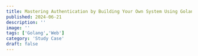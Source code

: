 ```yaml
---
title: Mastering Authentication by Building Your Own System Using Golang
published: 2024-06-21
description: ''
image: ''
tags: ['Golang','Web']
category: 'Study Case'
draft: false 
---
```

